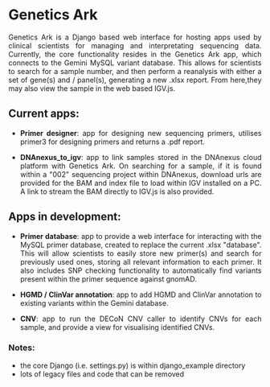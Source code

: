 <div style="text-align: justify">

# Genetics Ark

Genetics Ark is a Django based web interface for hosting apps used by clinical scientists for managing and interpretating sequencing data. Currently, the core functionality resides in the Genetics Ark app, which connects to the Gemini MySQL variant database. This allows for scientists to search for a sample number, and then perform a reanalysis with either a set of gene(s) and / panel(s), generating a new .xlsx report. From here,they may also view the sample in the web based IGV.js.

## Current apps:

 - **Primer designer**: app for designing new sequencing primers, utilises primer3 for designing primers and returns a .pdf report.
  
 - **DNAnexus_to_igv**: app to link samples stored in the DNAnexus cloud platform with Genetics Ark. On searching for a sample, if it is found within a "002" sequencing project within DNAnexus, download urls are provided for the BAM and index file to load within IGV installed on a PC. A link to stream the BAM directly to IGV.js is also provided.

## Apps in development:

- **Primer database**: app to provide a web interface for interacting with the MySQL primer database, created to replace the current .xlsx "database". This will allow scientists to easily store new primer(s) and search for previously used ones, storing all relevant information to each primer. It also includes SNP checking functionality to automatically find variants present within the primer sequence against gnomAD.
  
- **HGMD / ClinVar annotation**: app to add HGMD and ClinVar annotation to existing variants within the Gemini database.

- **CNV**: app to run the DECoN CNV caller to identify CNVs for each sample, and provide a view for visualising identified CNVs.

### Notes:

- the core Django (i.e. settings.py) is within django_example directory
- lots of legacy files and code that can be removed

</div>